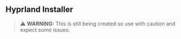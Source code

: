 <h2>Hyprland Installer </h2>

 > :warning: **WARNING:** This is still being created so use with caution and expect some issues. 



